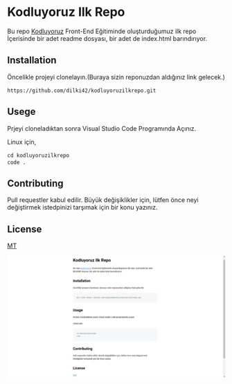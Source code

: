 # Kodluyoruz Ilk Repo
Bu repo [Kodluyoruz](https://kodluyoruz.org/tr/kodluyoruz/) Front-End Eğitiminde oluşturduğumuz ilk repo İçerisinde bir adet readme dosyası, bir adet de index.html barındırıyor.

## Installation 

Öncelikle projeyi clonelayın.(Buraya sizin reponuzdan aldığınız link gelecek.)

```
https://github.com/dilki42/kodluyoruzilkrepo.git
```

## Usege 
Prjeyi cloneladıktan sonra Visual Studio Code Programında Açınız. 

Linux için,

```
cd kodluyoruzilkrepo
code . 
```

## Contributing 
Pull requestler kabul edilir. Büyük değişiklikler için, lütfen önce neyi değiştirmek istedpinizi tarşımak için bir konu yazınız.

## License

[MT](https://github.com)

![Fotoğraf](https://raw.githubusercontent.com/Kodluyoruz/taskforce/main/git/odev1/figures/markdown.png)